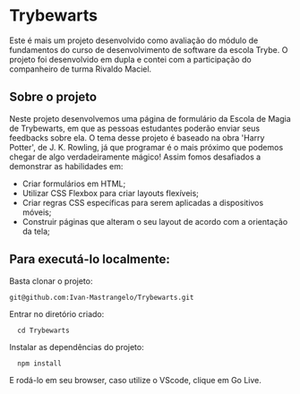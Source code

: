 # Trybewarts

Este é mais um projeto desenvolvido como avaliação do módulo de fundamentos do curso de desenvolvimento de software da escola Trybe. O projeto foi desenvolvido em dupla e contei com a participação do companheiro de turma Rivaldo Maciel.

## Sobre o projeto

Neste projeto desenvolvemos uma página de formulário da Escola de Magia de Trybewarts, em que as pessoas estudantes poderão enviar seus feedbacks sobre ela. O tema desse projeto é baseado na obra 'Harry Potter', de J. K. Rowling, já que programar é o mais próximo que podemos chegar de algo verdadeiramente mágico! Assim fomos desafiados a demonstrar as habilidades em:

- Criar formulários em HTML;
- Utilizar CSS Flexbox para criar layouts flexíveis;
- Criar regras CSS específicas para serem aplicadas a dispositivos móveis;
- Construir páginas que alteram o seu layout de acordo com a orientação da tela;

## Para executá-lo localmente:

Basta clonar o projeto:
```
git@github.com:Ivan-Mastrangelo/Trybewarts.git
```
Entrar no diretório criado:
```
  cd Trybewarts
  ```
Instalar as dependências do projeto:
```
  npm install
  ```
E rodá-lo em seu browser, caso utilize o VScode, clique em Go Live.
